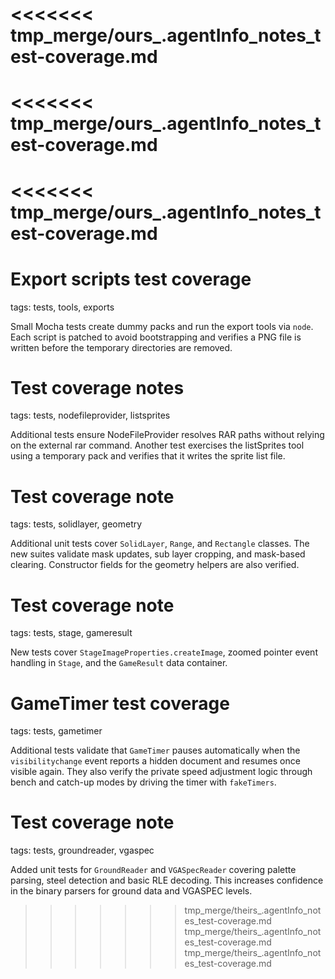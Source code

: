 <<<<<<< tmp_merge/ours_.agentInfo_notes_test-coverage.md
=======
<<<<<<< tmp_merge/ours_.agentInfo_notes_test-coverage.md
=======
<<<<<<< tmp_merge/ours_.agentInfo_notes_test-coverage.md
=======
# Export scripts test coverage

tags: tests, tools, exports

Small Mocha tests create dummy packs and run the export tools via `node`.
Each script is patched to avoid bootstrapping and verifies a PNG file
is written before the temporary directories are removed.

# Test coverage notes

tags: tests, nodefileprovider, listsprites

Additional tests ensure NodeFileProvider resolves RAR paths without relying on the external rar command. Another test exercises the listSprites tool using a temporary pack and verifies that it writes the sprite list file.

# Test coverage note

tags: tests, solidlayer, geometry

Additional unit tests cover `SolidLayer`, `Range`, and `Rectangle` classes. The
new suites validate mask updates, sub layer cropping, and mask-based clearing.
Constructor fields for the geometry helpers are also verified.

# Test coverage note

tags: tests, stage, gameresult

New tests cover `StageImageProperties.createImage`, zoomed pointer event handling in `Stage`, and the `GameResult` data container.

# GameTimer test coverage

tags: tests, gametimer

Additional tests validate that `GameTimer` pauses automatically when the
`visibilitychange` event reports a hidden document and resumes once visible
again. They also verify the private speed adjustment logic through bench and
catch-up modes by driving the timer with `fakeTimers`.

# Test coverage note

tags: tests, groundreader, vgaspec

Added unit tests for `GroundReader` and `VGASpecReader` covering palette parsing,
steel detection and basic RLE decoding. This increases confidence in the binary
parsers for ground data and VGASPEC levels.
>>>>>>> tmp_merge/theirs_.agentInfo_notes_test-coverage.md
>>>>>>> tmp_merge/theirs_.agentInfo_notes_test-coverage.md
>>>>>>> tmp_merge/theirs_.agentInfo_notes_test-coverage.md
